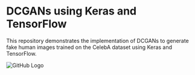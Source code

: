 # DCGANs using Keras and TensorFlow
This repository demonstrates the implementation of DCGANs to generate fake human images trained on the CelebA dataset using Keras and TensorFlow.

![GitHub Logo](DCGANs.gif)
